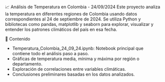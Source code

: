 📈 Análisis de Temperatura en Colombia - 24/09/2024
Este proyecto analiza la temperatura en diferentes regiones de Colombia usando datos correspondientes al 24 de septiembre de 2024. 
Se utiliza Python y bibliotecas como pandas, matplotlib y seaborn para explorar, visualizar y entender los patrones climáticos del país en esa fecha.

📂 Contenido
* Temperatura_Colombia_24_09_24.ipynb: Notebook principal que contiene todo el análisis paso a paso.
* Gráficas de temperatura media, mínima y máxima por región o departamento.
* Exploración de correlaciones entre variables climáticas.
* Conclusiones preliminares basadas en los datos analizados.
